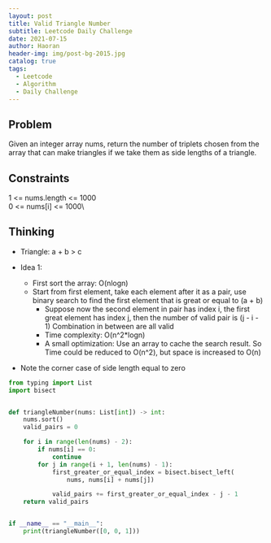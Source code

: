 ```yaml
---
layout: post
title: Valid Triangle Number
subtitle: Leetcode Daily Challenge
date: 2021-07-15
author: Haoran
header-img: img/post-bg-2015.jpg
catalog: true
tags: 
  - Leetcode
  - Algorithm
  - Daily Challenge
---
```



## Problem
Given an integer array nums, return the number of triplets chosen from the array that can make triangles if we take them as side lengths of a triangle.

## Constraints
1 <= nums.length <= 1000\
0 <= nums[i] <= 1000\

## Thinking
* Triangle: a + b > c 

* Idea 1:
    * First sort the array: O(nlogn)
    * Start from first element, take each element after it as a pair, use binary search to find the first element that is great or equal to (a + b)
        * Suppose now the second element in pair has index i, the first great element has index j, then the number of valid pair is (j - i - 1)
          Combination in between are all valid
        * Time complexity: O(n^2*logn)
        * A small optimization: Use an array to cache the search result. So Time could be reduced to O(n^2), but space is increased to O(n)
* Note the corner case of side length equal to zero

```python
from typing import List
import bisect


def triangleNumber(nums: List[int]) -> int:
    nums.sort()
    valid_pairs = 0

    for i in range(len(nums) - 2):
        if nums[i] == 0:
            continue
        for j in range(i + 1, len(nums) - 1):
            first_greater_or_equal_index = bisect.bisect_left(
                nums, nums[i] + nums[j])

            valid_pairs += first_greater_or_equal_index - j - 1
    return valid_pairs


if __name__ == "__main__":
    print(triangleNumber([0, 0, 1]))
```